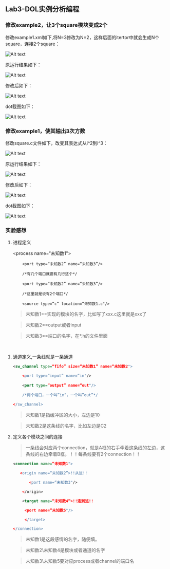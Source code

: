 ## Lab3-DOL实例分析编程



### 修改example2，让3个square模块变成2个



修改example1.xml如下,将N=3修改为N=2，这样后面的itertor中就会生成N个square，连接2个square：<br/>







 ![Alt text](./img/1.jpg)



 



 原运行结果如下：<br/>



 ![Alt text](./img/2.png)



 



 修改后如下：<br/>



 ![Alt text](./img/3.png)



 



dot截图如下：<br/>



![Alt text](./img/ex2.png)







### 修改example1，使其输出3次方数



修改square.c文件如下，改变其表达式从i^2到i^3：<br/>



![Alt text](./img/5.jpg)







原运行结果如下：<br/>



![Alt text](./img/7.png)







修改后如下：<br/>



![Alt text](./img/6.png)







dot截图如下：<br/>







![Alt text](./img/ex1.png)



### 实验感想



 1. 进程定义


	<process name=“未知数1">
	
			<port type=“未知数2” name=“未知数3”/>
	
			/*有几个端口就要有几行这个*/
	
			<port type=“未知数2” name=“未知数3”/>
	
			/*这里就是说有2个端口*/
	
			<source type=“c” location=“未知数1.c"/>
	
	</process>
	
	> 未知数1==实现的模块的名字，比如写了xxx.c这里就是xxx了
	
	> 未知数2==output或者input
	
	> 未知数3==端口的名字，在*.h的文件里面

​		

 1. 通道定义,一条线就是一条通道

    ``` xml
    <sw_channel type=“fifo” size=“未知数1” name=“未知数2">

    	<port type=“input” name=“in"/>
    	
    	<port type=“output” name=“out"/>
    	
    	/*两个端口，一个叫”in”，一个叫”out”*/
    	
    </sw_channel>
    ```


	> 未知数1是指缓冲区的大小，左边是10

	> 未知数2是这条线的名字，比如左边是C2

 1. 定义各个模块之间的连接

     > 一条线会对应两个connection，就是A框的右手牵着这条线的左边，这条线的右边牵着B框。！！每条线要有2个connection！！

    ``` xml
    <connection name=“未知数1">

       <origin name=“未知数2”>!!从这!!

           <port name=“未知数3"/>

        </origin>

        <target name=“未知数4”>!!连到这!!

    	 <port name=“未知数5"/>

         </target>

    </connection>
    ```

    > 未知数1是这段感情的名字，随便填。


    > 未知数2\未知数4是模块或者通道的名字


    > 未知数3\未知数5要对应process或者channel的端口名





​	





​	


